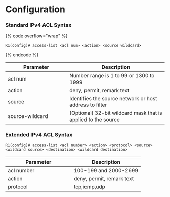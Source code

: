 # Configuration

### Standard IPv4 ACL Syntax

{% code overflow="wrap" %}
```
R1(config)# access-list <acl num> <action> <source wildcard>
```
{% endcode %}

<table><thead><tr><th width="179">Parameter</th><th>Description</th></tr></thead><tbody><tr><td>acl num</td><td>Number range is 1 to 99 or 1300 to 1999</td></tr><tr><td>action</td><td>deny, permit, remark text</td></tr><tr><td>source</td><td>Identifies the source network or host address to filter</td></tr><tr><td>source-wildcard</td><td>(Optional) 32-bit wildcard mask that is applied to the source</td></tr></tbody></table>

### Extended IPv4 ACL Syntax

```
R1(config)# access-list <acl number> <action> <protocol> <source> <wildcard source> <destination> <wildcard destination>
```

<table><thead><tr><th width="193">Parameter</th><th>Description</th></tr></thead><tbody><tr><td>acl number</td><td>100-199 and 2000-2699</td></tr><tr><td>action</td><td>deny, permit, remark text</td></tr><tr><td>protocol</td><td>tcp,icmp,udp</td></tr></tbody></table>
